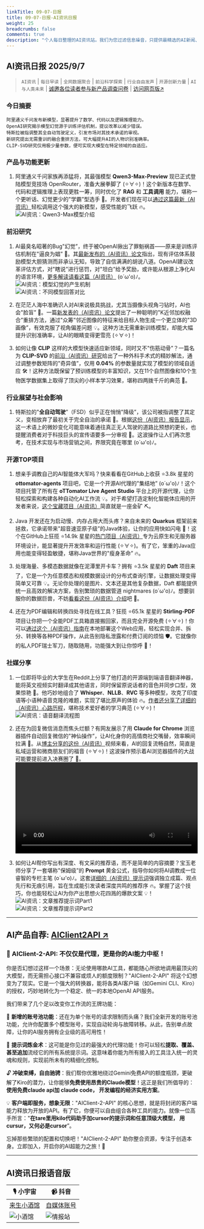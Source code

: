 ```yaml
---
linkTitle: 09-07-日报
title: 09-07-日报-AI资讯日报
weight: 25
breadcrumbs: false
comments: true
description: "个人每日整理的AI资讯站。我们为您过滤信息噪音，只提供最精选的AI新闻、最实用的AI工具与AI教程，助您高效获取人工智能领域的前沿动态"
---
```


## AI资讯日报 2025/9/7

>  `AI资讯` | `每日早读` | `全网数据聚合` | `前沿科学探索` | `行业自由发声` | `开源创新力量` | `AI与人类未来` | [诚邀各位读者参与新产品调查问卷](https://wj.qq.com/s2/23698769/6fa6/) | [访问网页版↗️](https://ai.hubtoday.app/)



### **今日摘要**

```
阿里通义千问发布新模型，显著提升了数学、代码以及逻辑推理能力。
OpenAI研究揭示模型幻觉源于训练评估机制，提议改革以减少错误。
特斯拉被指调整其全自动驾驶定义，引发市场对其技术承诺的审视。
新研究提出无需重训的融合重排方法，可大幅提升AI的人物识别准确率。
CLIP-SVD研究仅用极少量参数，便可实现大模型在特定领域的自适应。
```



### 产品与功能更新
1.  阿里通义千问家族再添猛将，其最强模型 **Qwen3-Max-Preview** 现已正式登陆模型竞技场 OpenRouter，准备大展拳脚了 (✧∀✧)！这个新版本在数学、代码和逻辑推理上表现更胜一筹，同时优化了 **RAG** 和 **工具调用** 能力，堪称一个更听话、幻觉更少的"学霸”型选手 🚀。开发者们现在可以[通过这篇最新（AI资讯）](https://x.com/Alibaba_Qwen/status/1964004112149754091)轻松调用这个强大的新模型，感受性能的飞跃 🔥。<br/>![AI资讯：Qwen3-Max模型介绍](https://source.hubtoday.app/images/2025/09/news_01k4ftf2wxf0xs6nnpa118r5m7.avif)

### 前沿研究
1.  AI最臭名昭著的Bug"幻觉”，终于被OpenAI揪出了罪魁祸首——原来是训练评估机制在"逼良为娼” 🤔。其[最新发布的（AI资讯）论文](https://cdn.openai.com/pdf/d04913be-3f6f-4d2b-b283-ff432ef4aaa5/why-language-models-hallucinate.pdf)指出，现有评估体系鼓励模型大胆猜测而非承认无知，导致了自信满满的胡说八道。OpenAI建议改革评估方式，对"瞎说”进行惩罚，对"坦白”给予奖励，或许能从根源上净化AI的语言环境，[更多解读请看这篇（AI资讯）](https://www.jiqizhixin.com/articles/2025-09-06-3) (o´ω'o)ﾉ。<br/>![AI资讯：模型幻觉的产生机制](https://source.hubtoday.app/images/2025/09/news_01k4ftf708egd8cm0txczzb7n5.avif)<br/>![AI资讯：不同模型回答对比](https://source.hubtoday.app/images/2025/09/news_01k4ftfed2e1zbex9ywp7m0ppz.avif)

2.  在茫茫人海中准确识人对AI来说极具挑战，尤其当摄像头视角刁钻时，AI也会"脸盲” 🤔。一篇[新发表的（AI资讯）论文](https://arxiv.org/abs/2509.04050)提出了一种聪明的"K近邻加权融合”重排方法，通过"众筹”邻近图像的特征来给目标人物生成一个更立体的"3D画像”，有效克服了视角偏差问题 💡。这种方法无需重新训练模型，却能大幅提升识别准确率，让AI的眼睛变得更雪亮 (✧∀✧)！

3.  如何让像 **CLIP** 这样的大模型快速适应新领域，同时又不"伤筋动骨”？一篇名为 **CLIP-SVD** 的[前沿（AI资讯）研究](https://arxiv.org/abs/2509.03740)给出了一种外科手术式的精妙解法，通过调整参数矩阵的"奇异值”，仅用 **0.04%** 的参数量就实现了模型的领域自适应 🛠️！这种方法既保留了预训练模型的丰富知识，又在11个自然图像和10个生物医学数据集上取得了顶尖的小样本学习效果，堪称四两拨千斤的典范 🚀。

### 行业展望与社会影响
1.  特斯拉的"**全自动驾驶**”（FSD）似乎正在悄悄"降级”，该公司被指调整了其定义，变相放弃了最初关于完全自治的承诺 🚗。根据[这份（AI资讯）报告显示](https://readhacker.news/s/6B5GW)，这一术语上的微妙变化可能意味着通往真正无人驾驶的道路比预想的更长，也提醒消费者对于科技巨头的宣传语要多一分审视 🤔。这波操作让人们再次思考，在技术实现与市场营销之间，界限究竟在哪里 (o´ω'o)ﾉ。

### 开源TOP项目
1.  想亲手调教自己的AI智能体大军吗？快来看看在GitHub上收获 ⭐3.8k 星星的 **ottomator-agents** 项目吧，它是一个开源AI代理的"集结地” (o´ω'o)ﾉ！这个项目托管了所有在 **oTTomator Live Agent Studio** 平台上的开源代理，让你轻松探索和构建各种自动化AI工作流 💡。对于希望打造定制化智能体应用的开发者来说，[这个宝藏项目（AI资讯）](https://github.com/coleam00/ottomator-agents)简直就是一座金矿 ⛏️。

2.  Java 开发还在为启动慢、内存占用大而头疼？来自未来的 **Quarkus** 框架前来拯救，它承诺带来"超音速亚原子级”的Java体验，让你的应用快如闪电 🚀！这个在GitHub上狂揽 ⭐14.9k 星星的[热门项目（AI资讯）](https://github.com/quarkusio/quarkus)专为云原生和无服务器环境设计，能显著提升开发效率和运行性能 (✧∀✧)。有了它，笨重的Java应用也能变得轻盈敏捷，堪称Java世界的"瘦身革命” 🔥。

3.  处理海量、多模态数据就像在泥潭里开卡车？拥有 ⭐3.5k 星星的 **Daft** 项目来了，它是一个为任意模态和规模数据设计的分布式查询引擎，让数据处理变得简单又可靠 💡。无论你处理的是图片、文本还是其他复杂数据，Daft 都能提供统一且高效的解决方案，告别繁琐的数据管道 nightmares (o´ω'o)ﾉ。想要驯服你的数据巨兽，不妨[看看这份（AI资讯）介绍](https://github.com/Eventual-Inc/Daft)吧 🐘。

4.  还在为PDF编辑和转换四处寻找在线工具？狂揽 ⭐65.1k 星星的 **Stirling-PDF** 项目让你把一个全能PDF工具箱直接搬回家，而且完全开源免费 (✧∀✧)！你可以[通过这个（AI资讯）指南](https://github.com/Stirling-Tools/Stirling-PDF)在本地部署这个Web应用，轻松实现合并、拆分、转换等各种PDF操作，从此告别隐私泄露和付费订阅的烦恼 🛡️。它就像你的私人PDF瑞士军刀，随取随用，功能强大到让你惊呼 🚀！

### 社媒分享
1.  一位即将毕业的大学生在Reddit上分享了他打造的开源端到端语音翻译神器，能将英文视频实时翻译成其他语言，同时保留原说话者的音色并同步口型，效果惊艳 🤯。他巧妙地组合了 **Whisper**、**NLLB**、**RVC** 等多种模型，攻克了印度语等小语种语音克隆的难题，实现了堪比原声的体验 🔥。[作者还分享了详细的（AI资讯）心路历程](https://www.reddit.com/r/artificial/comments/1n9wabd/i_built_an_opensource_endtoend_speechtospeech/)，堪称技术爱好者的学习典范 (✧∀✧)！<br/>![AI资讯：语音翻译流程图](https://source.hubtoday.app/images/2025/09/news_01k4ftfhrtfdk92pz4gzreyxqn.avif)

2.  还在为回复微信消息而焦头烂额？有网友展示了用 **Claude for Chrome** 浏览器插件自动回复微信的"神仙操作”，让AI化身你的高情商社交嘴替，效率瞬间拉满 🚀。从[博主分享的这份（AI资讯）](https://x.com/dotey/status/1964185124083302482)视频来看，AI的回复流畅自然，简直是私域运营和微商朋友们的福音 (✧∀✧)！这波操作预示着AI浏览器插件的大战可能要提前进入决赛圈了 🤔。<br/><video src="https://source.hubtoday.app/images/2025/09/news_01k4ftgz4jfyhthhf6ps9a1te4.mp4" controls="controls" width="100%"></video>

3.  如何让AI帮你写出有深度、有文采的推荐语，而不是简单的内容摘要？宝玉老师分享了一套堪称"保姆级”的 **Prompt** 黄金公式，指导你如何将AI调教成一位睿智的专栏主笔 (o´ω'o)ﾉ。这套[详细的（AI资讯）提示词](https://x.com/dotey/status/1964162024100749395)强调独立成篇、观点先行和无痕引用，旨在生成能引发读者深度共鸣的推荐序 🔥。掌握了这个技巧，你也能轻松让AI为你产出思想火花四溅的爆款文案 💡！<br/>![AI资讯：文章推荐提示词Part1](https://source.hubtoday.app/images/2025/09/news_01k4fth5yqe0w9qry8fjheqrhb.avif)<br/>![AI资讯：文章推荐提示词Part2](https://source.hubtoday.app/images/2025/09/news_01k4fth8t2etfvc6j8px36fcg5.avif)
    
---

## **AI产品自荐: [AIClient2API ↗️](https://github.com/justlovemaki/AIClient-2-API)**

### 🌟 AIClient-2-API: 不仅仅是代理，更是你的AI能力中枢！

你是否幻想过这样一个场景：无论使用哪款AI工具，都能随心所欲地调用最顶尖的大模型，而无需担心接口不兼容或烦人的额度限制？"AIClient-2-API" 将这个幻想变为了现实。它是一个强大的转换器，能将各类AI客户端（如Gemini CLI、Kiro）的授权，巧妙地转化为一个稳定、统一的本地OpenAI API服务。

我们带来了几个足以改变你工作流的王牌功能：

🔄 **新增的账号池功能**：还在为单个账号的请求限制而头痛？我们全新开发的账号池功能，允许你配置多个模型账号，实现自动轮询与故障转移。从此，告别单点故障，让你的AI服务拥有企业级的高可用性！

🧠 **提示词炼金术**：这可能是你见过的最强大的代理功能！你可以轻松**提取、覆盖、甚至追加**流经它的所有系统提示词。这意味着你能为所有接入的工具注入统一的灵魂和规则，实现前所未有的精细化控制。

🔓 **冲破束缚，自由驰骋**：我们帮你优雅地绕过Gemini免费API的额度瓶颈，更破解了Kiro的潜力，让你能够**免费使用昂贵的Claude模型**！这正是我们所倡导的：**使用免费claude api加 claude code， 开发编程的经济实用方案**。

💡 **客户端即服务，想象无限**："AIClient-2-API" 的核心思想，就是将封闭的客户端能力释放为开放的API。有了它，你便可以自由组合各种工具的能力。就像一位高手所言："**在tare里用kilo代码助手加cursor的提示词和任意顶级大模型， 用cursur，又何必是cursor**”。

忘掉那些繁琐的配置和切换吧！"AIClient-2-API" 助你整合资源，专注于创造本身。立即加入，开启你的AI超能力之旅！🚀
    


---

## **AI资讯日报语音版**

| 🎙️ **小宇宙** | 📹 **抖音** |
| --- | --- |
| [来生小酒馆](https://www.xiaoyuzhoufm.com/podcast/683c62b7c1ca9cf575a5030e)  |   [自媒体账号](https://www.douyin.com/user/MS4wLjABAAAAwpwqPQlu38sO38VyWgw9ZjDEnN4bMR5j8x111UxpseHR9DpB6-CveI5KRXOWuFwG)| 
| ![小酒馆](https://source.hubtoday.app/logo/f959f7984e9163fc50d3941d79a7f262.md.png) | ![情报站](https://source.hubtoday.app/logo/7fc30805eeb831e1e2baa3a240683ca3.md.png) |

    

